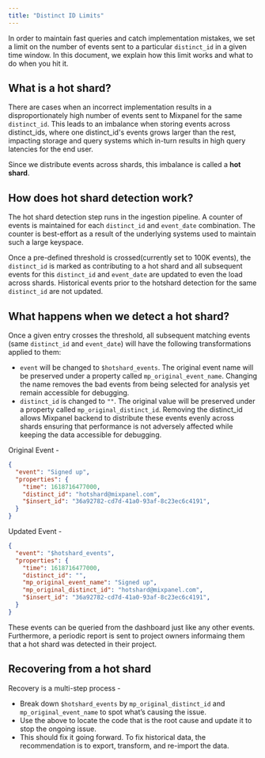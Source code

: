 ```yaml
---
title: "Distinct ID Limits"
---
```

In order to maintain fast queries and catch implementation mistakes, we set a limit on the number of events sent to a particular `distinct_id` in a given time window. In this document, we explain how this limit works and what to do when you hit it.

## What is a hot shard?
There are cases when an incorrect implementation results in a disproportionately high number of events sent to Mixpanel for the same `distinct_id`. This leads to an imbalance when storing events across distinct_ids, where one distinct_id's events grows larger than the rest, impacting storage and query systems which in-turn results in high query latencies for the end user.

Since we distribute events across shards, this imbalance is called a **hot shard**.

## How does hot shard detection work?
The hot shard detection step runs in the ingestion pipeline. A counter of events is maintained for each `distinct_id` and `event_date` combination. The counter is best-effort as a result of the underlying systems used to maintain such a large keyspace.

Once a pre-defined threshold is crossed(currently set to 100K events), the `distinct_id` is marked as contributing to a hot shard and all subsequent events for this `distinct_id` and `event_date` are updated to even the load across shards. Historical events prior to the hotshard detection for the same `distinct_id` are not updated.

## What happens when we detect a hot shard?
Once a given entry crosses the threshold, all subsequent matching events (same `distinct_id` and `event_date`) will have the following transformations applied to them:
- `event` will be changed to `$hotshard_events`.  The original event name will be preserved under a property called `mp_original_event_name`. Changing the name removes the bad events from being selected for analysis yet remain accessible for debugging.
- `distinct_id` is changed to `""`. The original value will be preserved under a property called `mp_original_distinct_id`. Removing the distinct_id allows Mixpanel backend to distribute these events evenly across shards ensuring that performance is not adversely affected while keeping the data accessible for debugging.

Original Event - 
```json
{
  "event": "Signed up",
  "properties": {
    "time": 1618716477000,
    "distinct_id": "hotshard@mixpanel.com",
    "$insert_id": "36a92782-cd7d-41a0-93af-8c23ec6c4191",
  }
}
```

Updated Event - 
```json
{
  "event": "$hotshard_events",
  "properties": {
    "time": 1618716477000,
    "distinct_id": "",
    "mp_original_event_name": "Signed up",
    "mp_original_distinct_id": "hotshard@mixpanel.com",
    "$insert_id": "36a92782-cd7d-41a0-93af-8c23ec6c4191",
  }
}
```

These events can be queried from the dashboard just like any other events. Furthermore, a periodic report is sent to project owners informaing them that a hot shard was detected in their project. 

## Recovering from a hot shard
Recovery is a multi-step process -
* Break down `$hotshard_events` by `mp_original_distinct_id` and `mp_original_event_name` to spot what’s causing the issue.
* Use the above to locate the code that is the root cause and update it to stop the ongoing issue.
* This should fix it going forward. To fix historical data, the recommendation is to export, transform, and re-import the data.
